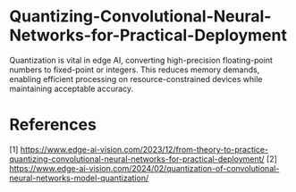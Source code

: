 # Quantizing-Convolutional-Neural-Networks-for-Practical-Deployment
Quantization is vital in edge AI, converting high-precision floating-point numbers to fixed-point or integers. This reduces memory demands, enabling efficient processing on resource-constrained devices while maintaining acceptable accuracy. 

# References
[1] https://www.edge-ai-vision.com/2023/12/from-theory-to-practice-quantizing-convolutional-neural-networks-for-practical-deployment/
[2] https://www.edge-ai-vision.com/2024/02/quantization-of-convolutional-neural-networks-model-quantization/

